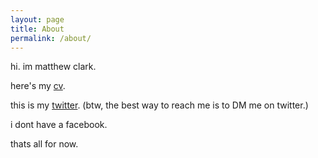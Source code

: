 ```yaml
---
layout: page
title: About
permalink: /about/
---
```


hi. im matthew clark. 

here's my [cv](/cv). 

this is my [twitter](https://www.twitter.com/mtthw777 "matthew's twitter"). (btw, the best way to reach me is to DM me on twitter.)

i dont have a facebook. 

thats all for now.
